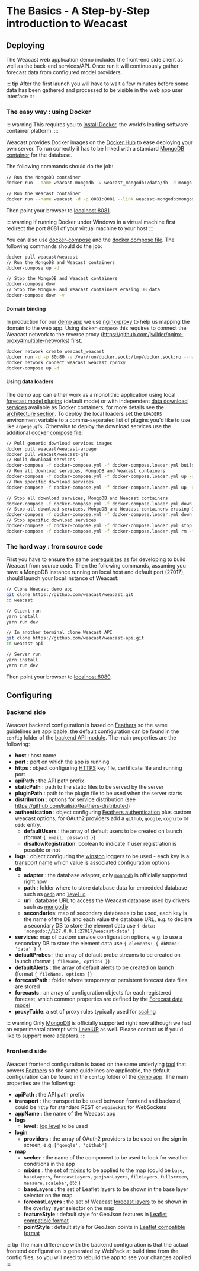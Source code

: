 # The Basics - A Step-by-Step introduction to Weacast

## Deploying

The Weacast web application demo includes the front-end side client as well as the back-end services/API. Once run it will continuously gather forecast data from configured model providers.

::: tip
After the first launch you will have to wait a few minutes before some data has been gathered and processed to be visible in the web app user interface
:::

### The easy way : using Docker

::: warning 
This requires you to [install Docker](https://docs.docker.com/engine/installation/), the world’s leading software container platform.
::: 

Weacast provides Docker images on the [Docker Hub](https://hub.docker.com/r/weacast/weacast/) to ease deploying your own server. To run correctly it has to be linked with a standard [MongoDB container](https://hub.docker.com/_/mongo/) for the database. 

The following commands should do the job:

```bash
// Run the MongoDB container
docker run --name weacast-mongodb -v weacast_mongodb:/data/db -d mongo

// Run the Weacast container
docker run --name weacast -d -p 8081:8081 --link weacast-mongodb:mongodb weacast/weacast
```

Then point your browser to [localhost:8081](http://localhost:8081).

::: warning
If running Docker under Windows in a virtual machine first redirect the port 8081 of your virtual machine to your host
:::

You can also use [docker-compose](https://docs.docker.com/compose/) and the [docker compose file](https://github.com/weacast/weacast/blob/master/docker-compose.yml).
The following commands should do the job:

```bash
docker pull weacast/weacast
// Run the MongoDB and Weacast containers
docker-compose up -d

// Stop the MongoDB and Weacast containers
docker-compose down
// Stop the MongoDB and Weacast containers erasing DB data
docker-compose down -v
```

#### Domain binding

In production for our [demo app](http://demo.weacast.xyz/) we use [nginx-proxy](https://github.com/jwilder/nginx-proxy) to help us mapping the domain to the web app. Using `docker-compose` this requires to connect the Weacast network to the reverse proxy (https://github.com/jwilder/nginx-proxy#multiple-networks) first.

```bash
docker network create weacast_weacast
docker run -d -p 80:80 -v /var/run/docker.sock:/tmp/docker.sock:ro --name rproxy jwilder/nginx-proxy
docker network connect weacast_weacast rproxy
docker-compose up -d
```

#### Using data loaders

The demo app can either work as a monolithic application using local [forecast model plugins](../api/plugin.md) (default mode) or with independent [data download services](../api/loader.md) available as Docker containers, for more details see the [architecture section](../architecture/global-architecture.md). To deploy the local loaders set the `LOADERS` environment variable to a comma-separated list of plugins you'd like to use like `arpege,gfs`. Otherwise to deploy the download services use the additional [docker compose file](https://github.com/weacast/weacast/blob/master/docker-compose.loader.yml):

```bash
// Pull generic download services images
docker pull weacast/weacast-arpege
docker pull weacast/weacast-gfs
// Build download services
docker-compose -f docker-compose.yml -f docker-compose.loader.yml build weacast-arpege-world  weacast-arpege-europe  weacast-arome-france weacast-gfs-world
// Run all download services, MongoDB and Weacast containers
docker-compose -f docker-compose.yml -f docker-compose.loader.yml up -d
// Run specific download services
docker-compose -f docker-compose.yml -f docker-compose.loader.yml up -d weacast-arpege-world weacast-gfs-world

// Stop all download services, MongoDB and Weacast containers
docker-compose -f docker-compose.yml -f docker-compose.loader.yml down
// Stop all download services, MongoDB and Weacast containers erasing DB data
docker-compose -f docker-compose.yml -f docker-compose.loader.yml down -v
// Stop specific download services
docker-compose -f docker-compose.yml -f docker-compose.loader.yml stop weacast-arpege-world weacast-gfs-world
docker-compose -f docker-compose.yml -f docker-compose.loader.yml rm -f weacast-arpege-world weacast-gfs-world
```

### The hard way : from source code

First you have to ensure the same [prerequisites](./development.md#prerequisites) as for developing to build Weacast from source code. Then the following commands, assuming you have a MongoDB instance running on local host and default port (27017), should launch your local instance of Weacast:

```bash
// Clone Weacast demo app
git clone https://github.com/weacast/weacast.git
cd weacast

// Client run
yarn install
yarn run dev

// In another terminal clone Weacast API
git clone https://github.com/weacast/weacast-api.git
cd weacast-api

// Server run
yarn install
yarn run dev
```

Then point your browser to [localhost:8080](http://localhost:8080).

## Configuring

### Backend side

Weacast backend configuration is based on [Feathers](https://docs.feathersjs.com/guides/advanced/configuration.html) so the same guidelines are applicable, the default configuration can be found in the `config` folder of the [backend API module](https://github.com/weacast/weacast-api). The main properties are the following:

* **host** : host name
* **port** : port on which the app is running
* **https** : object configuring [HTTPS](/guides/basics.md#configuring) key file, certificate file and running port
* **apiPath** : the API path prefix
* **staticPath** : path to the static files to be served by the server
* **pluginPath** : path to the plugin file to be used when the server starts
* **distribution** : options for service distribution (see https://github.com/kalisio/feathers-distributed)
* **authentication** : object configuring [Feathers authentication](https://github.com/feathersjs/feathers-authentication#default-options) plus custom weacast options, for OAuth2 providers add a `github`, `google`, `cognito` or `oidc` entry.
  * **defaultUsers** : the array of default users to be created on launch (format `{ email, password }`)
  * **disallowRegistration**: boolean to indicate if user registration is possible or not
* **logs** : object configuring the [winston](https://github.com/winstonjs/winston) loggers to be used - each key is a [transport name](https://github.com/winstonjs/winston/blob/master/docs/transports.md) which value is associated configuration options
* **db**
  * **adapter** : the database adapter, only [`mongodb`](https://github.com/feathersjs/feathers-mongodb) is officially supported right now
  * **path** : folder where to store database data for embedded database such as [`nedb`](https://github.com/feathersjs/feathers-nedb) and [`levelup`](https://github.com/feathersjs/feathers-levelup)
  * **url** : database URL to access the Weacast database used by drivers such as [mongodb](https://github.com/mongodb/node-mongodb-native)
  * **secondaries**: map of secondary databases to be used, each key is the name of the DB and each value the database URL, e.g. to declare a secondary DB to store the element data use `{ data: 'mongodb://127.0.0.1:27017/weacast-data' }`
* **services**: map of custom service configuration options, e.g. to use a secondary DB to store the element data use `{ elements: { dbName: 'data' } }`
* **defaultProbes** : the array of default probe streams to be created on launch (format `{ fileName, options }`)
* **defaultAlerts** : the array of default alerts to be created on launch (format `{ fileName, options }`)
* **forecastPath** : folder where temporary or persistent forecast data files are stored
* **forecasts** : an array of configuration objects for each registered forecast, which common properties are defined by the [Forecast data model](../architecture/data-model-view.md#forecast-data-model)
* **proxyTable**: a set of proxy rules typically used for [scaling](../architecture/global-architecture.md#architecture-at-scale)

::: warning
Only [MongoDB](https://docs.feathersjs.com/api/databases/mongodb.html) is officially supported right now although we had an experimental attempt with [LevelUP](https://github.com/feathersjs/feathers-levelup) as well. Please contact us if you'd like to support more adapters.
:::

### Frontend side

Weacast frontend configuration is based on the same underlying [tool](https://github.com/lorenwest/node-config) that powers [Feathers](https://docs.feathersjs.com/guides/advanced/configuration.html) so the same guidelines are applicable, the default configuration can be found in the `config` folder of the [demo app](https://github.com/weacast/weacast). The main properties are the following:
* **apiPath** : the API path prefix
* **transport** : the transport to be used between frontend and backend, could be `http` for standard REST or `websocket` for WebSockets
* **appName** : the name of the Weacast app
* **logs**
  * **level** : [log level](https://github.com/pimterry/loglevel#documentation) to be used 
* **login**
  * **providers** : the array of OAuth2 providers to be used on the sign in screen, e.g. `['google', 'github']`
* **map**
  * **seeker** : the name of the component to be used to look for weather conditions in the app
  * **mixins** : the set of [mixins](../api/mixins.md) to be applied to the map (could be `base`, `baseLayers`, `forecastLayers`, `geojsonLayers`, `fileLayers`, `fullscreen`, `measure`, `scalebar`, etc.)
  * **baseLayers** : the set of Leaflet layers to be shown in the base layer selector on the map
  * **forecastLayers** : the set of Weacast [forecast layers](../api/layers.md) to be shown in the overlay layer selector on the map
  * **featureStyle** : default style for GeoJson features in [Leaflet compatible format](http://leafletjs.com/reference-1.0.3.html#path-option)
  * **pointStyle** : default style for GeoJson points in [Leaflet compatible format](http://leafletjs.com/reference-1.0.3.html#marker-option)
  
::: tip 
The main difference with the backend configuration is that the actual frontend configuration is generated by WebPack at build time from the config files, so you will need to rebuild the app to see your changes applied
:::
